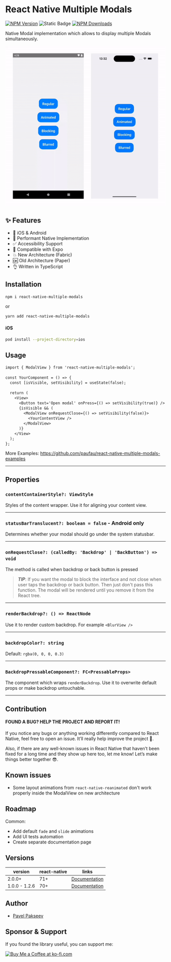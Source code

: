 # React Native Multiple Modals

[![NPM Version](https://img.shields.io/npm/v/react-native-multiple-modals)](https://www.npmjs.com/package/react-native-multiple-modals)
![Static Badge](https://img.shields.io/badge/types-included-81B622)
[![NPM Downloads](https://img.shields.io/npm/dm/react-native-multiple-modals)](https://www.npmjs.com/package/react-native-multiple-modals)

Native Modal implementation which allows to display multiple Modals simultaneously.

![React Native Multiple Modals](./assets/preview.gif)

## ✨ Features

- 📱 iOS & Android
- 🚀 Performant Native Implementation
- ✅ Accessibility Support
- 💯 Compatible with Expo
- 💥 New Architecture (Fabric)
- 🆗 Old Architecture (Paper)
- 👌 Written in TypeScript

## Installation

```bash
npm i react-native-multiple-modals
```

or

```bash
yarn add react-native-multiple-modals
```

#### iOS

```bash
pod install --project-directory=ios
```

## Usage

```tsx
import { ModalView } from 'react-native-multiple-modals';

const YourComponent = () => {
  const [isVisible, setVisibility] = useState(false);

  return (
    <View>
      <Button text='Open modal' onPress={() => setVisibility(true)} />
      {isVisible && (
        <ModalView onRequestClose={() => setVisibility(false)}>
          <YourContentView />
        </ModalView>
      )}
    </View>
  );
};
```

More Examples: https://github.com/paufau/react-native-multiple-modals-examples

---

## Properties

### `contentContainerStyle?: ViewStyle`

Styles of the content wrapper. Use it for aligning your content view.

---

### `statusBarTranslucent?: boolean = false` - Android only

Determines whether your modal should go under the system statusbar.

---

### `onRequestClose?: (calledBy: 'Backdrop' | 'BackButton') => void`

The method is called when backdrop or back button is pressed

> _**TIP**_: If you want the modal to block the interface and not close when user taps the backdrop or back button. Then just don't pass this function. The modal will be rendered until you remove it from the React tree.

---

### `renderBackdrop?: () => ReactNode`

Use it to render custom backdrop. For example `<BlurView />`

---

### `backdropColor?: string`

Default: `rgba(0, 0, 0, 0.3)`

---

### `BackdropPressableComponent?: FC<PressableProps>`

The component which wraps `renderBackdrop`.
Use it to overwrite default props or make backdrop untouchable.

---

## Contribution

#### FOUND A BUG? HELP THE PROJECT AND REPORT IT!

If you notice any bugs or anything working differently compared to React Native, feel free to open an issue. It’ll really help improve the project 🙏.

Also, if there are any well-known issues in React Native that haven’t been fixed for a long time and they show up here too, let me know! Let’s make things better together 😎.

## Known issues

- Some layout animations from `react-native-reanimated` don't work properly inside the ModalView on new architecture

## Roadmap

Common:

- Add default `fade` and `slide` animations
- Add UI tests automation
- Create separate documentation page

## Versions

| version       | react-native | links                                                                               |
| ------------- | ------------ | ----------------------------------------------------------------------------------- |
| 2.0.0+        | 71+          | [Documentation](https://github.com/paufau/react-native-multiple-modals/tree/main)   |
| 1.0.0 - 1.2.6 | 70+          | [Documentation](https://github.com/paufau/react-native-multiple-modals/tree/v1.2.6) |

## Author

- [Pavel Pakseev](https://www.linkedin.com/in/pavel-pakseev/)

## Sponsor & Support

If you found the library useful, you can support me:

<a href='https://ko-fi.com/Y8Y315L7NK' target='_blank'><img height='36' style='border:0px;height:36px;' src='https://storage.ko-fi.com/cdn/kofi2.png?v=6' border='0' alt='Buy Me a Coffee at ko-fi.com' /></a>
